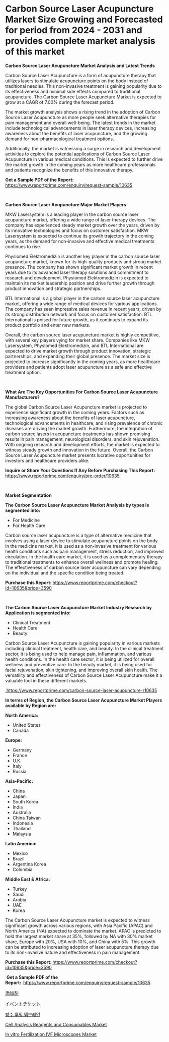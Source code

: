 <p><h1>Carbon Source Laser Acupuncture Market Size Growing and Forecasted for period from 2024 - 2031 and provides complete market analysis of this market</h1></p><p><strong>Carbon Source Laser Acupuncture Market Analysis and Latest Trends</strong></p>
<p><p>Carbon Source Laser Acupuncture is a form of acupuncture therapy that utilizes lasers to stimulate acupuncture points on the body instead of traditional needles. This non-invasive treatment is gaining popularity due to its effectiveness and minimal side effects compared to traditional acupuncture. The Carbon Source Laser Acupuncture Market is expected to grow at a CAGR of 7.00% during the forecast period.</p><p>The market growth analysis shows a rising trend in the adoption of Carbon Source Laser Acupuncture as more people seek alternative therapies for pain management and overall well-being. The latest trends in the market include technological advancements in laser therapy devices, increasing awareness about the benefits of laser acupuncture, and the growing demand for non-pharmacological treatment options.</p><p>Additionally, the market is witnessing a surge in research and development activities to explore the potential applications of Carbon Source Laser Acupuncture in various medical conditions. This is expected to further drive the market growth in the coming years as more healthcare professionals and patients recognize the benefits of this innovative therapy.</p></p>
<p><strong>Get a Sample PDF of the Report:&nbsp;</strong> <a href="https://www.reportprime.com/enquiry/request-sample/10635">https://www.reportprime.com/enquiry/request-sample/10635</a></p>
<p>&nbsp;</p>
<p><strong>Carbon Source Laser Acupuncture Major Market Players</strong></p>
<p><p>MKW Lasersystem is a leading player in the carbon source laser acupuncture market, offering a wide range of laser therapy devices. The company has experienced steady market growth over the years, driven by its innovative technologies and focus on customer satisfaction. MKW Lasersystem is expected to continue its growth trajectory in the coming years, as the demand for non-invasive and effective medical treatments continues to rise.</p><p>Physiomed Elektromedizin is another key player in the carbon source laser acupuncture market, known for its high-quality products and strong market presence. The company has shown significant market growth in recent years due to its advanced laser therapy solutions and commitment to research and development. Physiomed Elektromedizin is expected to maintain its market leadership position and drive further growth through product innovation and strategic partnerships.</p><p>BTL International is a global player in the carbon source laser acupuncture market, offering a wide range of medical devices for various applications. The company has seen impressive sales revenue in recent years, driven by its strong distribution network and focus on customer satisfaction. BTL International is poised for future growth, as it continues to expand its product portfolio and enter new markets.</p><p>Overall, the carbon source laser acupuncture market is highly competitive, with several key players vying for market share. Companies like MKW Lasersystem, Physiomed Elektromedizin, and BTL International are expected to drive market growth through product innovation, strategic partnerships, and expanding their global presence. The market size is projected to increase significantly in the coming years, as more healthcare providers and patients adopt laser acupuncture as a safe and effective treatment option.</p></p>
<p>&nbsp;</p>
<p><strong>What Are The Key Opportunities For Carbon Source Laser Acupuncture Manufacturers?</strong></p>
<p><p>The global Carbon Source Laser Acupuncture market is projected to experience significant growth in the coming years. Factors such as increasing awareness about the benefits of laser acupuncture, technological advancements in healthcare, and rising prevalence of chronic diseases are driving the market growth. Furthermore, the integration of carbon source lasers in acupuncture treatments has shown promising results in pain management, neurological disorders, and skin rejuvenation. With ongoing research and development efforts, the market is expected to witness steady growth and innovation in the future. Overall, the Carbon Source Laser Acupuncture market presents lucrative opportunities for investors and healthcare providers alike.</p></p>
<p><strong>Inquire or Share Your Questions If Any Before Purchasing This Report:</strong> <a href="https://www.reportprime.com/enquiry/pre-order/10635">https://www.reportprime.com/enquiry/pre-order/10635</a></p>
<p>&nbsp;</p>
<p><strong>Market Segmentation</strong></p>
<p><strong>The Carbon Source Laser Acupuncture Market Analysis by types is segmented into:</strong></p>
<p><ul><li>For Medicine</li><li>For Health Care</li></ul></p>
<p><p>Carbon source laser acupuncture is a type of alternative medicine that involves using a laser device to stimulate acupuncture points on the body. In the medicine market, it is used as a non-invasive treatment for various health conditions such as pain management, stress reduction, and improved circulation. In the health care market, it is used as a complementary therapy to traditional treatments to enhance overall wellness and promote healing. The effectiveness of carbon source laser acupuncture can vary depending on the individual and the specific condition being treated.</p></p>
<p><strong>Purchase this Report:&nbsp;</strong><a href="https://www.reportprime.com/checkout?id=10635&price=3590">https://www.reportprime.com/checkout?id=10635&price=3590</a></p>
<p>&nbsp;</p>
<p><strong>The Carbon Source Laser Acupuncture Market Industry Research by Application is segmented into:</strong></p>
<p><ul><li>Clinical Treatment</li><li>Health Care</li><li>Beauty</li></ul></p>
<p><p>Carbon Source Laser Acupuncture is gaining popularity in various markets including clinical treatment, health care, and beauty. In the clinical treatment sector, it is being used to help manage pain, inflammation, and various health conditions. In the health care sector, it is being utilized for overall wellness and preventive care. In the beauty market, it is being used for facial rejuvenation, skin tightening, and improving overall skin health. The versatility and effectiveness of Carbon Source Laser Acupuncture make it a valuable tool in these different markets.</p></p>
<p><a href="https://www.reportprime.com/carbon-source-laser-acupuncture-r10635">&nbsp;https://www.reportprime.com/carbon-source-laser-acupuncture-r10635</a></p>
<p><strong>In terms of Region, the Carbon Source Laser Acupuncture Market Players available by Region are:</strong></p>
<p>
    <p> <strong> North America: </strong>
        <ul>
            <li>United States</li>
            <li>Canada</li>
        </ul>
        </p> 
    <p> <strong> Europe: </strong>
        <ul>
            <li>Germany</li>
            <li>France</li>
            <li>U.K.</li>
            <li>Italy</li>
            <li>Russia</li>
        </ul>
        </p> 
    <p> <strong> Asia-Pacific: </strong>
        <ul>
            <li>China</li>
            <li>Japan</li>
            <li>South Korea</li>
            <li>India</li>
            <li>Australia</li>
            <li>China Taiwan</li>
            <li>Indonesia</li>
            <li>Thailand</li>
            <li>Malaysia</li>
        </ul>
        </p> 
    <p> <strong> Latin America: </strong>
        <ul>
            <li>Mexico</li>
            <li>Brazil</li>
            <li>Argentina Korea</li>
            <li>Colombia</li>
        </ul>
        </p> 
    <p> <strong> Middle East & Africa: </strong>
        <ul>
            <li>Turkey</li>
            <li>Saudi</li>
            <li>Arabia</li>
            <li>UAE</li>
            <li>Korea</li>
        </ul>
    </p>
    </p>
<p><p>The Carbon Source Laser Acupuncture market is expected to witness significant growth across various regions, with Asia Pacific (APAC) and North America (NA) expected to dominate the market. APAC is predicted to hold the largest market share at 35%, followed by NA with 30% market share, Europe with 20%, USA with 10%, and China with 5%. This growth can be attributed to increasing adoption of laser acupuncture therapy due to its non-invasive nature and effectiveness in pain management.</p></p>
<p><strong>Purchase this Report: </strong><a href="https://www.reportprime.com/checkout?id=10635&price=3590">https://www.reportprime.com/checkout?id=10635&price=3590</a></p>
<p>&nbsp;<strong>Get a Sample PDF of the Report:&nbsp;&nbsp;</strong><a href="https://www.reportprime.com/enquiry/request-sample/10635">https://www.reportprime.com/enquiry/request-sample/10635</a></p>
<p><strong></strong></p>
<p><p><a href="https://github.com/DudleyFerry/Market-Research-Report-List-1/blob/main/681079479684.md">添加剤</a></p><p><a href="https://github.com/DemarcusKuhlman/Market-Research-Report-List-1/blob/main/832332279683.md">イベントチケット</a></p><p><a href="https://github.com/JohnQuil1917/Market-Research-Report-List-1/blob/main/162807974479.md">방수 루핑 멤브레인</a></p><p><a href="https://github.com/JuliaFadel1922/Market-Research-Report-List-1/blob/main/cell-analysis-reagents-and-consumables-market.md">Cell Analysis Reagents and Consumables Market</a></p><p><a href="https://github.com/moyahfrancoestellec51j635wcx/Market-Research-Report-List-2/blob/main/in-vitro-fertilization-ivf-microscopes-market.md">In vitro Fertilization IVF Microscopes Market</a></p></p>